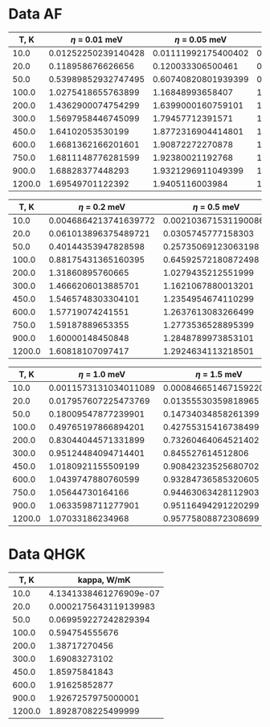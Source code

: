 # Data AF

|  T, K   |  $\eta$ = 0.01 meV      |   $\eta$ = 0.05 meV     |   $\eta$ = 0.1 meV  |
| - | - | - | - |
|  10.0   |  0.01252250239140428  |   0.01111992175400402 |  0.0077852441503989591 |
|  20.0   |  0.118958676626656    |   0.120033306500461   |  0.092213921529792367 |
|  50.0   |  0.53989852932747495  |   0.60740820801939399 |  0.52127396141652205 |
|  100.0  |  1.0275418655763899   |   1.16848993658407    |  1.0553346646083199 |
|  200.0  |  1.4362900074754299   |   1.6399000160759101  |  1.5181807826020799 |
|  300.0  |  1.5697958446745099   |   1.79457712391571    |  1.6719501756903801 |
|  450.0  |  1.64102053530199     |   1.8772316904414801  |  1.75446383851528 |
|  600.0  |  1.6681362166201601   |   1.90872272270878    |  1.78596238169291 |
|  750.0  |  1.6811148776281599   |   1.92380021192768    |  1.8010552658236501 |
|  900.0  |  1.68828377448293     |   1.9321296911049399  |  1.80939650889187 |
|  1200.0 |  1.69549701122392     |   1.9405116003984     |  1.81779259059153 |


|   T, K   | $\eta$ = 0.2 meV      |   $\eta$ = 0.5 meV    |       $\eta$ = 0.75 meV |
| - | - | - | - |
|   10.0   | 0.0046864213741639772 | 0.0021036715311900868 |   0.0014722759035549161 |
|   20.0   | 0.061013896375489721  | 0.0305745777158303    |   0.022278632125506251 |
|   50.0   | 0.40144353947828598   | 0.25735069123063198   |   0.20870706768288499 |
|   100.0  | 0.88175431365160395   | 0.64592572180872498   |   0.55507816374249597 |
|   200.0  | 1.31860895760665      | 1.0279435212551999    |   0.90844407912833203 |
|   300.0  | 1.4666206013885701    | 1.1621067880013201    |   1.0349232358524301 |
|   450.0  | 1.5465748303304101    | 1.2354954674110299    |   1.1045709620008699 |
|   600.0  | 1.57719074241551      | 1.2637613083266499    |   1.13147825637491 |
|   750.0  | 1.59187889653355      | 1.2773536528895399    |   1.14443312398428 |
|   900.0  | 1.60000148450848      | 1.2848789973853101    |   1.1516098919564399 |
|   1200.0 | 1.60818107097417      | 1.2924634113218501    |   1.15884611327628 |


|   T, K   | $\eta$ = 1.0 meV      |    $\eta$ = 1.5 meV     |     $\eta$ = 2.00 meV |
| - | - | - | - |
|   10.0   | 0.0011573131034011089 |  0.00084665146715922018 | 0.00069138545234522604 |
|   20.0   | 0.017957607225473769  |  0.01355530359818965    | 0.01130719070282552 |
|   50.0   | 0.18009547877239901   |  0.14734034858261399    | 0.128766284879722 |
|   100.0  | 0.49765197866894201   |  0.42755315416738499    | 0.38567630510418599 |
|   200.0  | 0.83044044571331899   |  0.73260464064521402    | 0.67286455332495498 |
|   300.0  | 0.95124484094714401   |  0.845527614512806      | 0.78052474079059297 |
|   450.0  | 1.0180921155509199    |  0.90842323525680702    | 0.84072859491051 |
|   600.0  | 1.0439747880760599    |  0.93284736585320605    | 0.86414838385839399 |
|   750.0  | 1.05644730164166      |  0.94463063428112903    | 0.87545482659782403 |
|   900.0  | 1.0633598711277901    |  0.95116494291220299    | 0.88172682393684498 |
|   1200.0 | 1.07033186234968      |  0.95775808872308699    | 0.88805679806515603 |

# Data QHGK

|  T, K    |  kappa, W/mK |
| - | - |
| 10.0     |   4.1341338461276909e-07 |
| 20.0     |   0.0002175643119139983 |
| 50.0     |   0.069959227242829394 |
| 100.0    |   0.594754555676 |
| 200.0    |   1.38717270456 |
| 300.0    |   1.69083273102 |
| 450.0    |   1.85975841843 |
| 600.0    |   1.91625852877 |
| 900.0    |   1.9267257975000001 |
| 1200.0   |   1.8928708225499999 |
